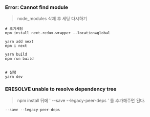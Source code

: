 ### Error: Cannot find module

> node_modules 삭제 후 세팅 다시하기

```shell
# 초기세팅
npm install next-redux-wrapper --location=global

yarn add next
npm i next

yarn build
npm run build


# 실행
yarn dev
```

### ERESOLVE unable to resolve dependency tree

> npm install 뒤에 ' --save --legacy-peer-deps ' 를 추가해주면 된다.

```shell
--save --legacy-peer-deps
```
